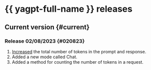 # {{ yagpt-full-name }} releases

## Current version {#current}

### Release 02/08/2023 {#020823}

1. [Increased](concepts/limits.md) the total number of tokens in the prompt and response.
1. Added a new mode called Chat.
1. Added a method for counting the number of tokens in a request.
